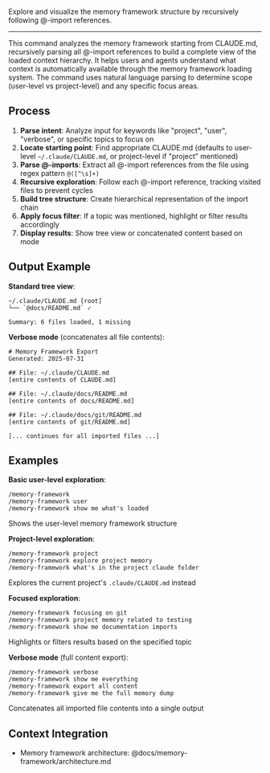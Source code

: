 Explore and visualize the memory framework structure by recursively following @-import references.

---

This command analyzes the memory framework starting from CLAUDE.md, recursively parsing all @-import references to build a complete view of the loaded context hierarchy. It helps users and agents understand what context is automatically available through the memory framework loading system. The command uses natural language parsing to determine scope (user-level vs project-level) and any specific focus areas.

## Process

1. **Parse intent**: Analyze input for keywords like "project", "user", "verbose", or specific topics to focus on
2. **Locate starting point**: Find appropriate CLAUDE.md (defaults to user-level `~/.claude/CLAUDE.md`, or project-level if "project" mentioned)
3. **Parse @-imports**: Extract all @-import references from the file using regex pattern `@([^\s]+)`
4. **Recursive exploration**: Follow each @-import reference, tracking visited files to prevent cycles
5. **Build tree structure**: Create hierarchical representation of the import chain
6. **Apply focus filter**: If a topic was mentioned, highlight or filter results accordingly
7. **Display results**: Show tree view or concatenated content based on mode

## Output Example

**Standard tree view**:
```
~/.claude/CLAUDE.md [root]
└── `@docs/README.md` ✓

Summary: 6 files loaded, 1 missing
```

**Verbose mode** (concatenates all file contents):
```
# Memory Framework Export
Generated: 2025-07-31

## File: ~/.claude/CLAUDE.md
[entire contents of CLAUDE.md]

## File: ~/.claude/docs/README.md
[entire contents of docs/README.md]

## File: ~/.claude/docs/git/README.md
[entire contents of git/README.md]

[... continues for all imported files ...]
```

## Examples

**Basic user-level exploration**:
```
/memory-framework
/memory-framework user
/memory-framework show me what's loaded
```
Shows the user-level memory framework structure

**Project-level exploration**:
```
/memory-framework project
/memory-framework explore project memory
/memory-framework what's in the project claude folder
```
Explores the current project's `.claude/CLAUDE.md` instead

**Focused exploration**:
```
/memory-framework focusing on git
/memory-framework project memory related to testing
/memory-framework show me documentation imports
```
Highlights or filters results based on the specified topic

**Verbose mode** (full content export):
```
/memory-framework verbose
/memory-framework show me everything
/memory-framework export all content
/memory-framework give me the full memory dump
```
Concatenates all imported file contents into a single output

## Context Integration

- Memory framework architecture: @docs/memory-framework/architecture.md